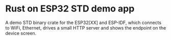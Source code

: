 # Rust on ESP32 STD demo app

A demo STD binary crate for the ESP32[XX] and ESP-IDF, which connects to WiFi, Ethernet, drives a small HTTP server and shows the endpoint on the device screen.
